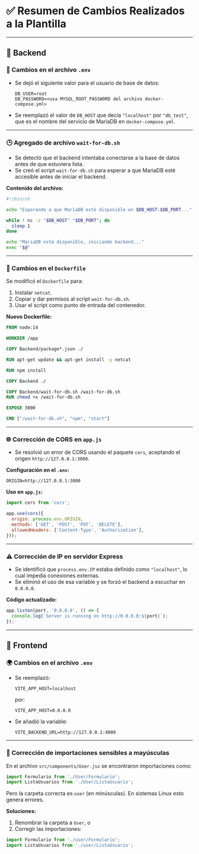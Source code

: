 # ✅ Resumen de Cambios Realizados a la Plantilla

---

## 📁 Backend

### 🔧 Cambios en el archivo `.env`
- Se dejó el siguiente valor para el usuario de base de datos:
  ```env
  DB_USER=root
  DB_PASSWORD=<usa MYSQL_ROOT_PASSWORD del archivo docker-compose.yml>
  ```
- Se reemplazó el valor de `DB_HOST` que decía `"localhost"` por `"db_test"`, que es el nombre del servicio de MariaDB en `docker-compose.yml`.

---

### 🕒 Agregado de archivo `wait-for-db.sh`
- Se detectó que el backend intentaba conectarse a la base de datos antes de que estuviera lista.
- Se creó el script `wait-for-db.sh` para esperar a que MariaDB esté accesible antes de iniciar el backend.

**Contenido del archivo:**
```sh
#!/bin/sh

echo "Esperando a que MariaDB esté disponible en $DB_HOST:$DB_PORT..."

while ! nc -z "$DB_HOST" "$DB_PORT"; do
  sleep 1
done

echo "MariaDB está disponible, iniciando backend..."
exec "$@"
```

---

### 🐳 Cambios en el `Dockerfile`
Se modificó el `Dockerfile` para:

1. Instalar `netcat`.
2. Copiar y dar permisos al script `wait-for-db.sh`.
3. Usar el script como punto de entrada del contenedor.

**Nuevo Dockerfile:**
```dockerfile
FROM node:14

WORKDIR /app

COPY Backend/package*.json ./

RUN apt-get update && apt-get install -y netcat

RUN npm install

COPY Backend ./

COPY Backend/wait-for-db.sh /wait-for-db.sh
RUN chmod +x /wait-for-db.sh

EXPOSE 3000

CMD ["/wait-for-db.sh", "npm", "start"]
```

---

### 🌐 Corrección de CORS en `app.js`
- Se resolvió un error de CORS usando el paquete `cors`, aceptando el origen `http://127.0.0.1:3000`.

**Configuración en el `.env`:**
```env
ORIGIN=http://127.0.0.1:3000
```

**Uso en `app.js`:**
```js
import cors from 'cors';

app.use(cors({
  origin: process.env.ORIGIN,
  methods: ['GET', 'POST', 'PUT', 'DELETE'],
  allowedHeaders: ['Content-Type', 'Authorization'],
}));
```

---

### ⚠️ Corrección de IP en servidor Express
- Se identificó que `process.env.IP` estaba definido como `"localhost"`, lo cual impedía conexiones externas.
- Se eliminó el uso de esa variable y se forzó el backend a escuchar en `0.0.0.0`.

**Código actualizado:**
```js
app.listen(port, '0.0.0.0', () => {
  console.log(`Server is running on http://0.0.0.0:${port}`);
});
```

---

## 📁 Frontend

### 🌍 Cambios en el archivo `.env`
- Se reemplazó:
  ```env
  VITE_APP_HOST=localhost
  ```
  por:
  ```env
  VITE_APP_HOST=0.0.0.0
  ```

- Se añadió la variable:
  ```env
  VITE_BACKEND_URL=http://127.0.0.1:4000
  ```

---

### 🧩 Corrección de importaciones sensibles a mayúsculas
En el archivo `src/components/User.jsx` se encontraron importaciones como:

```js
import Formulario from './User/Formulario';
import ListaUsuarios from './User/ListaUsuario';
```

Pero la carpeta correcta es `user` (en minúsculas). En sistemas Linux esto genera errores.

**Soluciones:**

1. Renombrar la carpeta a `User`, o
2. Corregir las importaciones:

```js
import Formulario from './user/Formulario';
import ListaUsuarios from './user/ListaUsuario';
```